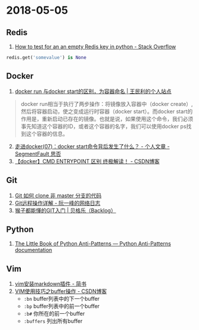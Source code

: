 # 2018-05-05

## Redis
1. [How to test for an an empty Redis key in python - Stack Overflow](https://stackoverflow.com/questions/31275108/how-to-test-for-an-an-empty-redis-key-in-python)
```python
redis.get('somevalue') is None
```

## Docker
1. [docker run 与docker start的区别，为容器命名 | 王民利的个人站点](https://www.wangminli.com/?p=1184)
>docker run相当于执行了两步操作：将镜像放入容器中（docker create）,然后将容器启动，使之变成运行时容器（docker start）。而docker start的作用是，重新启动已存在的镜像。也就是说，如果使用这个命令，我们必须事先知道这个容器的ID，或者这个容器的名字，我们可以使用docker ps找到这个容器的信息。

2. [走进docker(07)：docker start命令背后发生了什么？ - 个人文章 - SegmentFault 思否](https://segmentfault.com/a/1190000010057763)
3. [【docker】CMD ENTRYPOINT 区别 终极解读！ - CSDN博客](https://blog.csdn.net/u010900754/article/details/78526443)

## Git
1. [Git 如何 clone 非 master 分支的代码](https://gaohaoyang.github.io/2016/07/07/git-clone-not-master-branch/)
2. [Git远程操作详解 - 阮一峰的网络日志](http://www.ruanyifeng.com/blog/2014/06/git_remote.html)
3. [猴子都能懂的GIT入门 | 贝格乐（Backlog）](https://backlog.com/git-tutorial/cn/)

## Python
1. [The Little Book of Python Anti-Patterns — Python Anti-Patterns documentation](https://docs.quantifiedcode.com/python-anti-patterns/index.html)

## Vim
1. [vim安装markdown插件 - 简书](https://www.jianshu.com/p/24aefcd4ca93)
2. [VIM使用技巧之buffer操作 - CSDN博客](https://blog.csdn.net/turkeyzhou/article/details/8764107)
    * `:bn` buffer列表中的下一个buffer
    * `:bp` buffer列表中的前一个buffer
    * `:b#` 你所在的前一个buffer
    * `:buffers` 列出所有buffer
